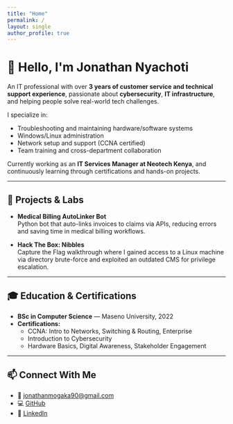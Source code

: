 ```yaml
---
title: "Home"
permalink: /
layout: single
author_profile: true
---
```



# 👋 Hello, I'm Jonathan Nyachoti

An IT professional with over **3 years of customer service and technical support experience**, passionate about **cybersecurity**, **IT infrastructure**, and helping people solve real-world tech challenges.

I specialize in:
- Troubleshooting and maintaining hardware/software systems
- Windows/Linux administration
- Network setup and support (CCNA certified)
- Team training and cross-department collaboration

Currently working as an **IT Services Manager at Neotech Kenya**, and continuously learning through certifications and hands-on projects.

---

## 🚀 Projects & Labs

- **Medical Billing AutoLinker Bot**  
  Python bot that auto-links invoices to claims via APIs, reducing errors and saving time in medical billing workflows.

- **Hack The Box: Nibbles**  
  Capture the Flag walkthrough where I gained access to a Linux machine via directory brute-force and exploited an outdated CMS for privilege escalation.

---

## 🎓 Education & Certifications

- **BSc in Computer Science** — Maseno University, 2022  
- **Certifications:**  
  - CCNA: Intro to Networks, Switching & Routing, Enterprise  
  - Introduction to Cybersecurity  
  - Hardware Basics, Digital Awareness, Stakeholder Engagement

---

## 📫 Connect With Me

- 📧 [jonathanmogaka90@gmail.com](mailto:jonathanmogaka90@gmail.com)  
- 💻 [GitHub](https://github.com/yourusername)  
- 🔗 [LinkedIn](https://linkedin.com/in/YOUR-PROFILE)
